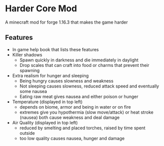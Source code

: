 # Harder Core Mod
 
A minecraft mod for forge 1.16.3 that makes the game harder

## Features 
- In game help book that lists these features
- Killer shadows
    - Spawn quickly in darkness and die immediately in daylight
    - Drop scales that can craft into food or charms that prevent their spawning
- Extra realism for hunger and sleeping
    - Being hungry causes slowness and weakness
    - Not sleeping causes slowness, reduced attack speed and eventually some nausea
    - Eating raw meat gives nausea and either poison or hunger
- Temperature (displayed in top left)
    - depends on biome, armor and being in water or on fire
    - extremes give you hypothermia (slow move/attack) or heat stroke (nausea) both cause weakness and deal damage
- Air Quality (displayed in top left)
    - reduced by smelting and placed torches, raised by time spent outside
    - too low quality causes nausea, hunger and damage